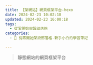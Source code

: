```yaml
---
title: 【架網站】網頁框架平台-hexo
date: 2024-02-23 10:02:18
updated: 2024-02-23 16:00:18
tags:
  - 從零開始架設部落格
categories: 
  - 🌴 從零開始架設部落格-新手小白的學習筆記

---
```

>靜態網站的網頁框架平台
<!-- more -->